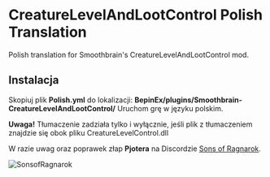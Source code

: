 # CreatureLevelAndLootControl Polish Translation
Polish translation for Smoothbrain's CreatureLevelAndLootControl mod.

## Instalacja

Skopiuj plik **Polish.yml** do lokalizacji: **BepinEx/plugins/Smoothbrain-CreatureLevelAndLootControl/**
Uruchom grę w języku polskim. </br>

**Uwaga!** Tłumaczenie zadziała tylko i wyłącznie, jeśli plik z tłumaczeniem znajdzie się obok pliku CreatureLevelControl.dll


W razie uwag oraz poprawek złap **Pjotera** na Discordzie [Sons of Ragnarok](https://discord.gg/bhzxCZVezB).

![SonsofRagnarok](https://i.imgur.com/G6SKC1W.png)